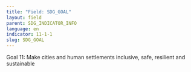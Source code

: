 ```yaml
---
title: "Field: SDG_GOAL"
layout: field
parent: SDG_INDICATOR_INFO
language: en
indicator: 11-1-1
slug: SDG_GOAL
---
```

Goal 11: Make cities and human settlements inclusive, safe, resilient and sustainable